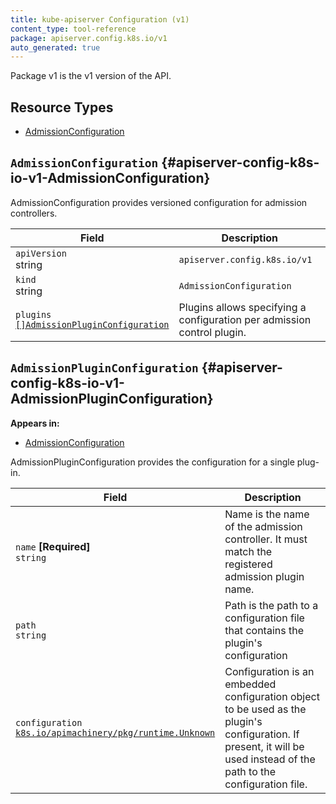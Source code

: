 ```yaml
---
title: kube-apiserver Configuration (v1)
content_type: tool-reference
package: apiserver.config.k8s.io/v1
auto_generated: true
---
```

Package v1 is the v1 version of the API.

## Resource Types 


- [AdmissionConfiguration](#apiserver-config-k8s-io-v1-AdmissionConfiguration)
  
    


## `AdmissionConfiguration`     {#apiserver-config-k8s-io-v1-AdmissionConfiguration}
    




AdmissionConfiguration provides versioned configuration for admission controllers.

<table class="table">
<thead><tr><th width="30%">Field</th><th>Description</th></tr></thead>
<tbody>
    
<tr><td><code>apiVersion</code><br/>string</td><td><code>apiserver.config.k8s.io/v1</code></td></tr>
<tr><td><code>kind</code><br/>string</td><td><code>AdmissionConfiguration</code></td></tr>
    

  
  
<tr><td><code>plugins</code><br/>
<a href="#apiserver-config-k8s-io-v1-AdmissionPluginConfiguration"><code>[]AdmissionPluginConfiguration</code></a>
</td>
<td>
   Plugins allows specifying a configuration per admission control plugin.</td>
</tr>
    
  
</tbody>
</table>
    


## `AdmissionPluginConfiguration`     {#apiserver-config-k8s-io-v1-AdmissionPluginConfiguration}
    



**Appears in:**

- [AdmissionConfiguration](#apiserver-config-k8s-io-v1-AdmissionConfiguration)


AdmissionPluginConfiguration provides the configuration for a single plug-in.

<table class="table">
<thead><tr><th width="30%">Field</th><th>Description</th></tr></thead>
<tbody>
    

  
<tr><td><code>name</code> <B>[Required]</B><br/>
<code>string</code>
</td>
<td>
   Name is the name of the admission controller.
It must match the registered admission plugin name.</td>
</tr>
    
  
<tr><td><code>path</code><br/>
<code>string</code>
</td>
<td>
   Path is the path to a configuration file that contains the plugin's
configuration</td>
</tr>
    
  
<tr><td><code>configuration</code><br/>
<a href="https://godoc.org/k8s.io/apimachinery/pkg/runtime#Unknown"><code>k8s.io/apimachinery/pkg/runtime.Unknown</code></a>
</td>
<td>
   Configuration is an embedded configuration object to be used as the plugin's
configuration. If present, it will be used instead of the path to the configuration file.</td>
</tr>
    
  
</tbody>
</table>
    
  
